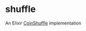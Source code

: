 # shuffle
An Elixir [CoinShuffle](http://crypsys.mmci.uni-saarland.de/projects/CoinShuffle/) implementation
